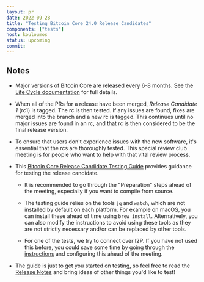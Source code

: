 ```yaml
---
layout: pr
date: 2022-09-28
title: "Testing Bitcoin Core 24.0 Release Candidates"
components: ["tests"]
host: kouloumos
status: upcoming
commit:
---
```


## Notes

- Major versions of Bitcoin Core are released every 6-8 months. See the [Life
  Cycle documentation](https://bitcoincore.org/en/lifecycle/) for full details.

- When all of the PRs for a release have been merged, _Release Candidate 1_
  (rc1) is tagged. The rc is then tested. If any issues are found, fixes are
  merged into the branch and a new rc is tagged. This continues until no major
  issues are found in an rc, and that rc is then considered to be the final
  release version.

- To ensure that users don't experience issues with the new software, it's
  essential that the rcs are thoroughly tested. This special review club
  meeting is for people who want to help with that vital review process.

- This [Bitcoin Core Release Candidate Testing
  Guide](https://github.com/bitcoin-core/bitcoin-devwiki/wiki/24.0-Release-Candidate-Testing-Guide) provides guidance for testing the release candidate.

  - It is recommended to go through the "Preparation" steps ahead of the meeting, especially if you want to compile from source.

  - The testing guide relies on the tools `jq` and `watch`, which are not installed by default on each platform. For example on macOS, you can install these ahead of time using `brew install`. Alternatively, you can also modify the instructions to avoid using these tools as they are not strictly necessary and/or can be replaced by other tools.

  - For one of the tests, we try to connect over I2P. If you have not used this before, you could save some time by going through the [instructions](https://github.com/bitcoin/bitcoin/blob/master/doc/i2p.md) and configuring this ahead of the meeting.

- The guide is just to get you started on testing, so feel free to read the [Release Notes](https://github.com/bitcoin-core/bitcoin-devwiki/wiki/24.0-Release-Notes-draft)
  and bring ideas of other things you'd like to test!

<!-- TODO: After meeting, uncomment and add meeting log between the irc tags
## Meeting Log
{% irc %}
{% endirc %}
-->
